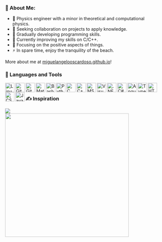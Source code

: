 ### 💫 About Me:
- 🔭 Physics engineer with a minor in theoretical and computational physics.
- 👯 Seeking collaboration on projects to apply knowledge.
- 🤝 Gradually developing programming skills.
- 🌱 Currently improving my skills on C/C++.
- 💬 Focusing on the positive aspects of things.
- ⚡ In spare time, enjoy the tranquility of the beach.

More about me at [miguelangelooscardoso.github.io](https://miguelangelooscardoso.github.io)!

### 🧰 Languages and Tools

<img align="left" alt="Linux" width="30px" src="https://cdn.jsdelivr.net/gh/devicons/devicon/icons/linux/linux-original.svg" />
<img align="left" alt="Git" width="30px" src="https://cdn.jsdelivr.net/gh/devicons/devicon/icons/git/git-original.svg" />
<img align="left" alt="GitHub" width="30px" src="https://cdn.jsdelivr.net/gh/devicons/devicon/icons/github/github-original.svg" />
<img align="left" alt="Matlab" width="30px" src="https://cdn.jsdelivr.net/gh/devicons/devicon/icons/matlab/matlab-original.svg" />
<img align="left" alt="Bash" width="30px" src="https://cdn.jsdelivr.net/gh/devicons/devicon/icons/bash/bash-original.svg" />
<img align="left" alt="Python" width="30px" src="https://cdn.jsdelivr.net/gh/devicons/devicon/icons/python/python-plain.svg" />
<img align="left" alt="C" width="30px" src="https://cdn.jsdelivr.net/gh/devicons/devicon/icons/c/c-original.svg" />
<img align="left" alt="C++" width="30px" src="https://cdn.jsdelivr.net/gh/devicons/devicon/icons/cplusplus/cplusplus-line.svg" />
<img align="left" alt="MSSQL" width="30px" src="https://cdn.jsdelivr.net/gh/devicons/devicon/icons/microsoftsqlserver/microsoftsqlserver-plain-wordmark.svg" />
<img align="left" alt="VisualStudio" width="30px" src="https://cdn.jsdelivr.net/gh/devicons/devicon/icons/visualstudio/visualstudio-plain.svg" />
<img align="left" alt=".NET" width="30px" src="https://cdn.jsdelivr.net/gh/devicons/devicon/icons/dotnetcore/dotnetcore-original.svg" />
<img align="left" alt="C#" width="30px" src="https://cdn.jsdelivr.net/gh/devicons/devicon/icons/csharp/csharp-original.svg" />
<img align="left" alt="Angular" width="30px" src="https://cdn.jsdelivr.net/gh/devicons/devicon/icons/angularjs/angularjs-plain.svg" />
<img align="left" alt="TypeScript" width="30px" src="https://cdn.jsdelivr.net/gh/devicons/devicon/icons/typescript/typescript-plain.svg" />
<img align="left" alt="HTML" width="30px" src="https://cdn.jsdelivr.net/gh/devicons/devicon/icons/html5/html5-plain.svg" />
<img align="left" alt="CSS" width="30px" src="https://cdn.jsdelivr.net/gh/devicons/devicon/icons/css3/css3-plain.svg" />
<img align="left" alt="JavaScript" width="30px" src="https://cdn.jsdelivr.net/gh/devicons/devicon/icons/javascript/javascript-plain.svg" />

<br>
 
### :writing_hand: Inspiration

![](https://quotes-github-readme.vercel.app/api?type=horizontal&theme=radical)
<br>
<img src='https://randomeme.vercel.app/' style="height: 400px;"/>

